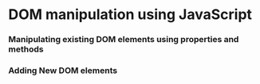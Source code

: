 # DOM manipulation using JavaScript

<h3>Manipulating existing DOM elements using properties and methods</h3>

<h3>Adding New DOM elements</h3>